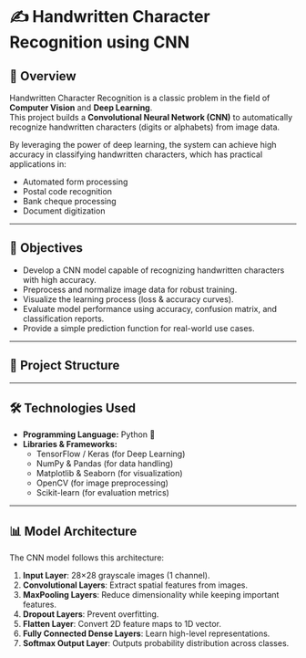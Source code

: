 # ✍️ Handwritten Character Recognition using CNN

## 📌 Overview
Handwritten Character Recognition is a classic problem in the field of **Computer Vision** and **Deep Learning**.  
This project builds a **Convolutional Neural Network (CNN)** to automatically recognize handwritten characters (digits or alphabets) from image data.  

By leveraging the power of deep learning, the system can achieve high accuracy in classifying handwritten characters, which has practical applications in:
- Automated form processing
- Postal code recognition
- Bank cheque processing
- Document digitization

--- 

## 🎯 Objectives
- Develop a CNN model capable of recognizing handwritten characters with high accuracy.  
- Preprocess and normalize image data for robust training.  
- Visualize the learning process (loss & accuracy curves).  
- Evaluate model performance using accuracy, confusion matrix, and classification reports.  
- Provide a simple prediction function for real-world use cases.  

---

## 📂 Project Structure

---

## 🛠️ Technologies Used
- **Programming Language:** Python 🐍  
- **Libraries & Frameworks:**  
  - TensorFlow / Keras (for Deep Learning)  
  - NumPy & Pandas (for data handling)  
  - Matplotlib & Seaborn (for visualization)  
  - OpenCV (for image preprocessing)  
  - Scikit-learn (for evaluation metrics)  

---

## 📊 Model Architecture
The CNN model follows this architecture:

1. **Input Layer**: 28×28 grayscale images (1 channel).  
2. **Convolutional Layers**: Extract spatial features from images.  
3. **MaxPooling Layers**: Reduce dimensionality while keeping important features.  
4. **Dropout Layers**: Prevent overfitting.  
5. **Flatten Layer**: Convert 2D feature maps to 1D vector.  
6. **Fully Connected Dense Layers**: Learn high-level representations.  
7. **Softmax Output Layer**: Outputs probability distribution across classes.  


